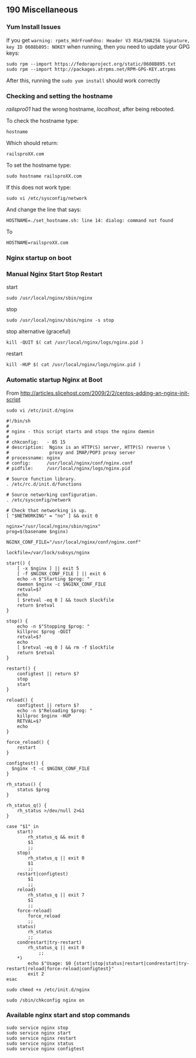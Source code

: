 ## 190 Miscellaneous

### Yum Install Issues

If you get `warning: rpmts_HdrFromFdno: Header V3 RSA/SHA256 Signature, key ID 0608b895: NOKEY` when running, then you need to update your GPG keys:

```
sudo rpm --import https://fedoraproject.org/static/0608B895.txt
sudo rpm --import http://packages.atrpms.net/RPM-GPG-KEY.atrpms
```

After this, running the `sudo yum install` should work correctly

### Checking and setting the hostname

*railspro01* had the wrong hostname, _localhost_, after being rebooted.

To check the hostname type:

```
hostname
```

Which should return:

```console
railsproXX.com
```

To set the hostname type:

```
sudo hostname railsproXX.com
```

If this does not work type:

```
sudo vi /etc/sysconfig/network
```

And change the line that says:

```
HOSTNAME=./set_hostname.sh: line 14: dialog: command not found
```

To

```
HOSTNAME=railsproXX.com
```


### Nginx startup on boot


### Manual Nginx Start Stop Restart

start

```
sudo /usr/local/nginx/sbin/nginx
```

stop

```
sudo /usr/local/nginx/sbin/nginx -s stop
```

stop alternative (graceful)

```
kill -QUIT $( cat /usr/local/nginx/logs/nginx.pid )
```

restart

```
kill -HUP $( cat /usr/local/nginx/logs/nginx.pid )
```

### Automatic startup Nginx at Boot

From http://articles.slicehost.com/2009/2/2/centos-adding-an-nginx-init-script

`sudo vi /etc/init.d/nginx`

```
#!/bin/sh
#
# nginx - this script starts and stops the nginx daemin
#
# chkconfig:   - 85 15
# description:  Nginx is an HTTP(S) server, HTTP(S) reverse \
#               proxy and IMAP/POP3 proxy server
# processname: nginx
# config:      /usr/local/nginx/conf/nginx.conf
# pidfile:     /usr/local/nginx/logs/nginx.pid

# Source function library.
. /etc/rc.d/init.d/functions

# Source networking configuration.
. /etc/sysconfig/network

# Check that networking is up.
[ "$NETWORKING" = "no" ] && exit 0

nginx="/usr/local/nginx/sbin/nginx"
prog=$(basename $nginx)

NGINX_CONF_FILE="/usr/local/nginx/conf/nginx.conf"

lockfile=/var/lock/subsys/nginx

start() {
    [ -x $nginx ] || exit 5
    [ -f $NGINX_CONF_FILE ] || exit 6
    echo -n $"Starting $prog: "
    daemon $nginx -c $NGINX_CONF_FILE
    retval=$?
    echo
    [ $retval -eq 0 ] && touch $lockfile
    return $retval
}

stop() {
    echo -n $"Stopping $prog: "
    killproc $prog -QUIT
    retval=$?
    echo
    [ $retval -eq 0 ] && rm -f $lockfile
    return $retval
}

restart() {
    configtest || return $?
    stop
    start
}

reload() {
    configtest || return $?
    echo -n $"Reloading $prog: "
    killproc $nginx -HUP
    RETVAL=$?
    echo
}

force_reload() {
    restart
}

configtest() {
  $nginx -t -c $NGINX_CONF_FILE
}

rh_status() {
    status $prog
}

rh_status_q() {
    rh_status >/dev/null 2>&1
}

case "$1" in
    start)
        rh_status_q && exit 0
        $1
        ;;
    stop)
        rh_status_q || exit 0
        $1
        ;;
    restart|configtest)
        $1
        ;;
    reload)
        rh_status_q || exit 7
        $1
        ;;
    force-reload)
        force_reload
        ;;
    status)
        rh_status
        ;;
    condrestart|try-restart)
        rh_status_q || exit 0
            ;;
    *)
        echo $"Usage: $0 {start|stop|status|restart|condrestart|try-restart|reload|force-reload|configtest}"
        exit 2
esac
```

`sudo chmod +x /etc/init.d/nginx`

`sudo /sbin/chkconfig nginx on`

### Available nginx start and stop commands

```
sudo service nginx stop
sudo service nginx start
sudo service nginx restart
sudo service nginx status
sudo service nginx configtest
```
